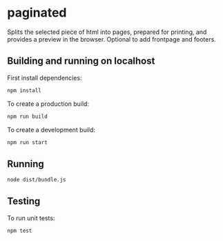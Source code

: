 # paginated

Splits the selected piece of html into pages, prepared for printing, and provides a preview in the browser. Optional to add frontpage and footers.

## Building and running on localhost

First install dependencies:

```sh
npm install
```

To create a production build:

```sh
npm run build
```

To create a development build:

```sh
npm run start
```

## Running

```sh
node dist/bundle.js
```

## Testing

To run unit tests:

```sh
npm test
```
